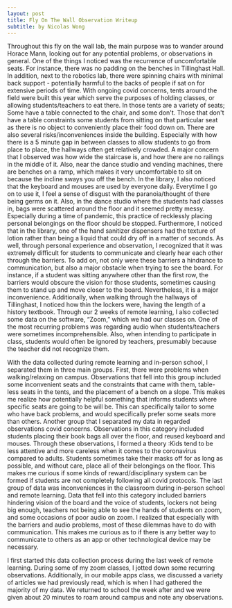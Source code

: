 ```yaml
---
layout: post
title: Fly On The Wall Observation Writeup
subtitle: by Nicolas Wong
---
```


Throughout this fly on the wall lab, the main purpose was to wander around Horace Mann, looking out for any potential problems, or observations in general.  One of the things I noticed was the recurrence of uncomfortable seats. For instance, there was no padding on the benches in Tillinghast Hall. In addition, next to the robotics lab, there were spinning chairs with minimal back support - potentially harmful to the backs of people if sat on for extensive periods of time. With ongoing covid concerns, tents around the field were built this year which serve the purposes of holding classes, or allowing students/teachers to eat there. In those tents are a variety of seats; Some have a table connected to the chair, and some don't. Those that don't have a table constraints some students from sitting on that particular seat as there is no object to conveniently place their food down on. There are also several risks/inconveniences inside the building. Especially with how there is a 5 minute gap in between classes to allow students to go from place to place, the hallways often get relatively crowded. A major concern that I observed was how wide the staircase is, and how there are no railings in the middle of it. Also, near the dance studio and vending machines, there are benches on a ramp, which makes it very uncomfortable to sit on because the incline sways you off the bench. In the library, I also noticed that the keyboard and mouses are used by everyone daily. Everytime I go on to use it, I feel a sense of disgust with the paranoia/thought of there being germs on it. Also, in the dance studio where the students had classes in, bags were scattered around the floor and it seemed pretty messy. Especially during a time of pandemic, this practice of recklessly placing personal belongings on the floor should be stopped. Furthermore, I noticed  that in the library, one of the hand sanitizer dispensers had the texture of lotion rather than being a liquid that could dry off in a matter of seconds. As well, through personal experience and observation, I recognized that it was extremely difficult for students to communicate and clearly hear each other through the barriers. To add on, not only were these barriers a hindrance to communication, but also a major obstacle when trying to see the board. For instance, if a student was sitting anywhere other than the first row, the barriers would obscure the vision for those students, sometimes causing them to stand up and move closer to the board. Nevertheless, it is a major inconvenience. Additionally, when walking through the hallways of Tillinghast, I noticed how thin the lockers were, having the length of a history textbook. Through our 2 weeks of remote learning, I also collected some data on the software, “Zoom,” which we had our classes on. One of the most recurring problems was regarding audio when students/teachers were sometimes incomprehensible. Also, when intending to participate in class, students would often be ignored by teachers, presumably because the teacher did not recognize them. 

With the data collected during remote learning and in-person school, I separated them in three main groups. First, there were problems when walking/relaxing on campus. Observations that fell into this group included some inconvenient seats and the constraints that came with them, table-less seats in the tents, and the placement of a bench on a slope. This makes me realize how potentially helpful something that informs students where specific seats are going to be will be. This can specifically tailor to some who have back problems, and would specifically prefer some seats more than others. Another group that I separated my data in regarded observations covid concerns.  Observations in this category included students placing their book bags all over the floor, and reused keyboard and mouses. Through these observations, I formed a theory :Kids tend to be less attentive and more careless when it comes to the coronavirus compared to adults. Students sometimes take their masks off for as long as possible, and without care, place all of their belongings on the floor. This makes me curious if some kinds of reward/disciplinary system can be formed if students are not completely following all covid protocols. The last group of data was inconveniences in the classroom during in-person school and remote learning. Data that fell into this category included barriers hindering vision of the board and the voice of students, lockers not being big enough, teachers not being able to see the hands of students on zoom, and some occasions of poor audio on zoom. I realized that especially with the barriers and audio problems, most of these dilemmas have to do with communication. This makes me curious as to if there is any better way to communicate to others as an app or other technological device may be necessary. 

I first started this data collection process during the last week of remote learning. During some of my zoom classes, I jotted down some recurring observations. Additionally, in our mobile apps class, we discussed a variety of articles we had previously read, which is when I had gathered the majority of my data. We returned to school the week after and we were given about 20 minutes to roam around campus and note any observations.
